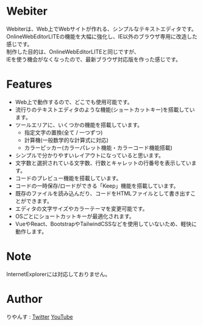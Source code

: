 # Webiter

Webiterは、Web上でWebサイトが作れる、シンプルなテキストエディタです。
OnlineWebEditorLITEの機能を大幅に強化し、IE以外のブラウザ専用に改造した感じです。  
制作した目的は、OnlineWebEditorLITEと同じですが、  
IEを使う機会がなくなったので、最新ブラウザ対応版を作った感じです。  

# Features

- Web上で動作するので、どこでも使用可能です。
- 流行りのテキストエディタのような機能(ショートカットキー)を搭載しています。
- ツールエリアに、いくつかの機能を搭載しています。
  - 指定文字の置換(全て / 一つずつ)
  - 計算機(一般数学的な計算式に対応)
  - カラーピッカー(カラーパレット機能・カラーコード機能搭載)
- シンプルで分かりやすいレイアウトになっていると思います。
- 文字数と選択されている文字数、行数とキャレットの行番号を表示しています。
- コードのプレビュー機能を搭載しています。
- コードの一時保存/ロードができる「Keep」機能を搭載しています。
- 既存のファイルを読み込んだり、コードをHTMLファイルとして書き出すことができます。
- エディタの文字サイズやカラーテーマを変更可能です。
- OSごとにショートカットキーが最適化されます。
- VueやReact、BootstrapやTailwindCSSなどを使用していないため、軽快に動作します。

# Note

InternetExplorerには対応しておりません。

# Author

りやんす :
[Twitter]("https://twitter.com/riyansu255") [YouTube]("https://youtube.com/riyansu255")
